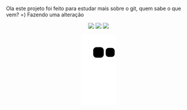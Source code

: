 Ola este projeto foi feito para estudar mais sobre o git, quem sabe o que vem? =)
Fazendo uma alteração

 <div> 
<center>
  <a href="https://www.linkedin.com/in/carlos-daniel-084a101a4" target="_blank"><img src="https://img.shields.io/badge/-LinkedIn-%230077B5?style=for-the-badge&logo=linkedin&logoColor=white" target="_blank"></a> 
  <a href="https://www.instagram.com/carl_dan42" target="_blank"><img src="https://img.shields.io/badge/-red?style=social&logoHeig=40&logo=instagram&logoColor=violet&labelColor=black"  height="600" target="_blank"></a>
  <a href = "mailto: nightsword1111@gmail.com"><img src="https://img.shields.io/badge/-Gmail-red?style=sans-serif&logo=gmail&logoColor=white" target="_blank"></a>
  
 
   ![Snake animation](https://github.com/rafaballerini/rafaballerini/blob/output/github-contribution-grid-snake.svg)
 </center>
</div>